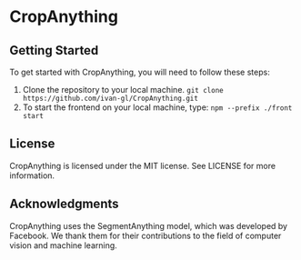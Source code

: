 # CropAnything

## Getting Started

To get started with CropAnything, you will need to follow these steps:

1. Clone the repository to your local machine.
   `git clone https://github.com/ivan-gl/CropAnything.git`
2. To start the frontend on your local machine, type:
   `npm --prefix ./front start`

## License

CropAnything is licensed under the MIT license. See LICENSE for more information.

## Acknowledgments

CropAnything uses the SegmentAnything model, which was developed by Facebook. We thank them for their contributions to the field of computer vision and machine learning.
